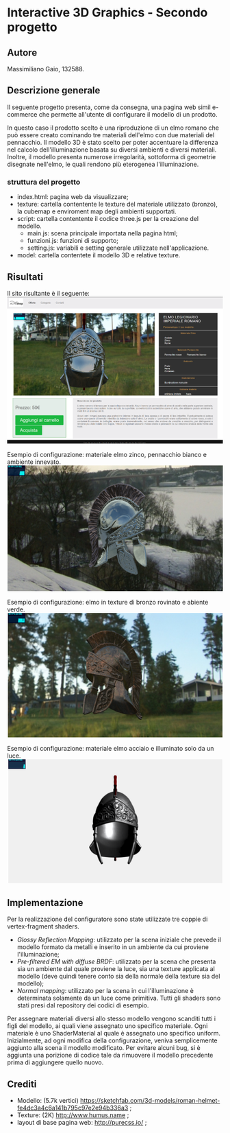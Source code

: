 # Interactive 3D Graphics - Secondo progetto

## Autore
Massimiliano Gaio, 132588.

## Descrizione generale
Il seguente progetto presenta, come da consegna, una pagina web simil e-commerce che permette all'utente di configurare il modello di un prodotto.

In questo caso il prodotto scelto è una riproduzione di un elmo romano che può essere creato cominando tre materiali dell'elmo con due materiali del pennacchio. Il modello 3D è stato scelto per poter accentuare la differenza nel calcolo dell'illuminazione basata su diversi ambienti e diversi materiali. Inoltre, il modello presenta numerose irregolarità, sottoforma di geometrie disegnate nell'elmo, le quali rendono più eterogenea l'illuminazione.

### struttura del progetto
- index.html: pagina web da visualizzare;
- texture: cartella contentente le texture del materiale utilizzato (bronzo), la cubemap e enviroment map degli ambienti supportati.
- script: cartella contentente il codice three.js per la creazione del modello.
	- main.js: scena principale importata nella pagina html;
	- funzioni.js: funzioni di supporto;
	- setting.js: variabili e setting generale utilizzate nell'applicazione.
- model: cartella contentete il modello 3D e relative texture.

## Risultati
Il sito risultante è il seguente:
![pagina web](immagini/home.png)

Esempio di configurazione: materiale elmo zinco, pennacchio bianco e ambiente innevato.
![elmo di zinco in ambiente innevato](immagini/neve.PNG)

Esempio di configurazione: elmo in texture di bronzo rovinato e abiente verde.
![elmo in bronzo in ambiente verde](immagini/bronzo.PNG)

Esempio di configurazione: materiale elmo acciaio e illuminato solo da un luce.
![elmo in accciaio illuminato](immagini/luce.PNG)

## Implementazione

Per la realizzazione del configuratore sono state utilizzate tre coppie di vertex-fragment shaders.

- *Glossy Reflection Mapping*: utilizzato per la scena iniziale che prevede il modello formato da metalli e inserito in un ambiente da cui proviene l'illuminazione;
- *Pre-filtered EM with diffuse BRDF*: utilizzato per la scena che presenta sia un ambiente dal quale proviene la luce, sia una texture applicata al modello (deve quindi tenere conto sia della normale della texture sia del modello);
- *Normal mapping*: utilizzato per la scena in cui l'illuminazione è determinata solamente da un luce come primitiva.
Tutti gli shaders sono stati presi dal repository dei codici di esempio.

Per assegnare materiali diversi allo stesso modello vengono scanditi tutti i figli del modello, ai quali viene assegnato uno specifico materiale. Ogni materiale è uno ShaderMaterial al quale è assegnato uno specifico uniform.
Inizialmente, ad ogni modifica della configurazione, veniva semplicemente aggiunto alla scena il modello modificato. Per evitare alcuni bug, si è aggiunta una porizione di codice tale da rimuovere il modello precedente prima di aggiungere quello nuovo. 

## Crediti
- Modello: (5.7k vertici) https://sketchfab.com/3d-models/roman-helmet-fe4dc3a4c6a141b795c97e2e94b336a3 ;
- Texture: (2K) http://www.humus.name ;
- layout di base pagina web: http://purecss.io/ ;